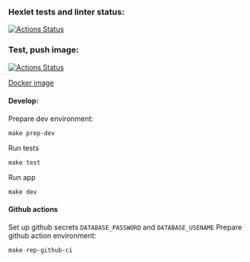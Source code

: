 ### Hexlet tests and linter status:
[![Actions Status](https://github.com/dannycyberwalker/devops-for-programmers-project-74/workflows/hexlet-check/badge.svg)](https://github.com/dannycyberwalker/devops-for-programmers-project-74/actions)

### Test, push image:
[![Actions Status](https://github.com/dannycyberwalker/devops-for-programmers-project-74/actions/workflows/push.yml/badge.svg)](https://github.com/dannycyberwalker/devops-for-programmers-project-74/actions)

[Docker image](https://hub.docker.com/repository/docker/dannyhf/devops-for-programmers-project-74/general)

#### Develop:
Prepare dev environment:
```
make prep-dev
```
Run tests
```
make test
```
Run app
```
make dev
```
#### Github actions
Set up github secrets `DATABASE_PASSWORD` and `DATABASE_USENAME`
Prepare github action environment:
```
make rep-github-ci
```


